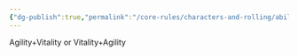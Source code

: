```yaml
---
{"dg-publish":true,"permalink":"/core-rules/characters-and-rolling/ability-check-combinations/agility-vitality/"}
---
```


Agility+Vitality or Vitality+Agility